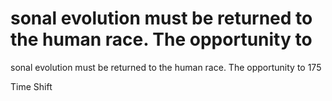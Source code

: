 # sonal evolution must be returned to the human race. The opportunity to

sonal evolution must be returned to the human race. The opportunity to
175



Time Shift